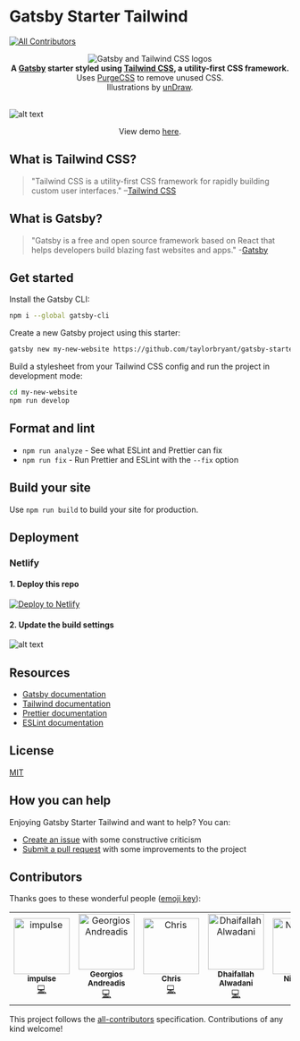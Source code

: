 # Gatsby Starter Tailwind

[![All Contributors](https://img.shields.io/badge/all_contributors-7-orange.svg?style=flat-square)](#contributors)

<div align="center">
  <img src="https://image.ibb.co/cJjPN7/gatsby_tailwind.png" alt="Gatsby and Tailwind CSS logos">
</div>

<div align="center">
  <strong>A <a href="https://www.gatsbyjs.org/">Gatsby</a> starter styled using <a href="https://tailwindcss.com/">Tailwind CSS</a>, a utility-first CSS framework.</strong><br />
  Uses <a href="https://www.purgecss.com/">PurgeCSS</a> to remove unused CSS.<br />
  Illustrations by <a href="https://undraw.co/">unDraw</a>.
  <br />
  <br />
</div>
  
![alt text](https://image.ibb.co/jv6FC7/gatsby_starter_tailwind.png "Screenshot of Gatsby Starter Tailwind homepage")
  
<p align="center">View demo <a href="https://gatsby-starter-tailwind.oddstronaut.com/">here</a>.</p>

## What is Tailwind CSS?

> "Tailwind CSS is a utility-first CSS framework for rapidly building custom user interfaces."
> –[Tailwind CSS](https://tailwindcss.com)

## What is Gatsby?

> "Gatsby is a free and open source framework based on React that helps developers build blazing fast websites and apps." -[Gatsby](https://www.gatsbyjs.org/)

## Get started

Install the Gatsby CLI:

```sh
npm i --global gatsby-cli
```

Create a new Gatsby project using this starter:

```sh
gatsby new my-new-website https://github.com/taylorbryant/gatsby-starter-tailwind
```

Build a stylesheet from your Tailwind CSS config and run the project in development mode:

```sh
cd my-new-website
npm run develop
```

## Format and lint

-   `npm run analyze` - See what ESLint and Prettier can fix
-   `npm run fix` - Run Prettier and ESLint with the `--fix` option

## Build your site

Use `npm run build` to build your site for production.

## Deployment

### Netlify

#### 1. Deploy this repo

[![Deploy to Netlify](https://www.netlify.com/img/deploy/button.svg)](https://app.netlify.com/start/deploy?repository=https://github.com/taylorbryant/gatsby-starter-tailwind)

#### 2. Update the build settings

![alt text](https://i.ibb.co/whvDmxY/Screenshot-2020-01-26-11-06-15.png 'Example Netlify build settings')

## Resources

-   [Gatsby documentation](https://www.gatsbyjs.org/docs/)
-   [Tailwind documentation](https://tailwindcss.com/docs/what-is-tailwind/)
-   [Prettier documentation](https://prettier.io/docs/en/index.html)
-   [ESLint documentation](https://eslint.org/docs/user-guide/configuring)

## License

[MIT](https://github.com/taylorbryant/gatsby-starter-tailwind/blob/master/LICENSE.md)

## How you can help

Enjoying Gatsby Starter Tailwind and want to help? You can:

-   [Create an issue](https://github.com/taylorbryant/gatsby-starter-tailwind/issues/new) with some constructive criticism
-   [Submit a pull request](https://github.com/taylorbryant/gatsby-starter-tailwind/compare) with some improvements to the project

## Contributors

Thanks goes to these wonderful people ([emoji key](https://allcontributors.org/docs/en/emoji-key)):

<!-- ALL-CONTRIBUTORS-LIST:START - Do not remove or modify this section -->
<!-- prettier-ignore -->
<table>
  <tr>
    <td align="center"><a href="http://impuls.dev"><img src="https://avatars3.githubusercontent.com/u/8146736?v=4" width="100px;" alt="impulse"/><br /><sub><b>impulse</b></sub></a><br /><a href="https://github.com/taylorbryant/gatsby-starter-tailwind/commits?author=impulse" title="Code">💻</a></td>
    <td align="center"><a href="https://gandreadis.com"><img src="https://avatars3.githubusercontent.com/u/5272244?v=4" width="100px;" alt="Georgios Andreadis"/><br /><sub><b>Georgios Andreadis</b></sub></a><br /><a href="https://github.com/taylorbryant/gatsby-starter-tailwind/commits?author=gandreadis" title="Code">💻</a></td>
    <td align="center"><a href="https://github.com/altruisticsoftware"><img src="https://avatars3.githubusercontent.com/u/12105346?v=4" width="100px;" alt="Chris"/><br /><sub><b>Chris</b></sub></a><br /><a href="https://github.com/taylorbryant/gatsby-starter-tailwind/commits?author=altruisticsoftware" title="Code">💻</a></td>
    <td align="center"><a href="https://github.com/dalwadani"><img src="https://avatars1.githubusercontent.com/u/4618082?v=4" width="100px;" alt="Dhaifallah Alwadani"/><br /><sub><b>Dhaifallah Alwadani</b></sub></a><br /><a href="https://github.com/taylorbryant/gatsby-starter-tailwind/commits?author=dalwadani" title="Code">💻</a></td>
    <td align="center"><a href="http://nigelball.org"><img src="https://avatars2.githubusercontent.com/u/815408?v=4" width="100px;" alt="Nigel Ball"/><br /><sub><b>Nigel Ball</b></sub></a><br /><a href="#ideas-nigelb135" title="Ideas, Planning, & Feedback">🤔</a> <a href="https://github.com/taylorbryant/gatsby-starter-tailwind/commits?author=nigelb135" title="Code">💻</a></td>
    <td align="center"><a href="https://github.com/monte-hayward"><img src="https://avatars3.githubusercontent.com/u/3780422?v=4" width="100px;" alt="Monte Hayward"/><br /><sub><b>Monte Hayward</b></sub></a><br /><a href="https://github.com/taylorbryant/gatsby-starter-tailwind/commits?author=monte-hayward" title="Code">💻</a></td>
    <td align="center"><a href="https://lukebennett.com.au"><img src="https://avatars0.githubusercontent.com/u/3422401?v=4" width="100px;" alt="Luke Bennett"/><br /><sub><b>Luke Bennett</b></sub></a><br /><a href="https://github.com/taylorbryant/gatsby-starter-tailwind/commits?author=lukebennett88" title="Code">💻</a></td>
  </tr>
</table>

<!-- ALL-CONTRIBUTORS-LIST:END -->

This project follows the [all-contributors](https://github.com/all-contributors/all-contributors) specification. Contributions of any kind welcome!
